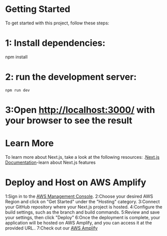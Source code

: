 # Getting Started
 To get started with this project, follow these steps:
# 1: Install dependencies:
  npm install
# 2: run the development server:
    npm run dev
 # 3:Open [http://localhost:3000/](http://localhost:3000/) with your browser to see the result
# Learn More
 To learn more about Next.js, take a look at the following resources:
 .[Next.js Documentation](https://nextjs.org/docs/getting-started/installation)-learn about Next.js features
 # Deploy and Host on AWS Amplify
 1:Sign in to the [AWS Management Console](https://console.aws.amazon.com/amplify/).
 2:Choose your desired AWS Region and click on "Get Started" under the "Hosting" category.
 3:Connect your GitHub repository where your Next.js project is hosted.
 4:Configure the build settings, such as the branch and build commands.
 5:Review and save your settings, then click "Deploy"
 6:Once the deployment is complete, your application will be hosted on AWS Amplify, and you can access it at the provided URL..
 7:Check out our [AWS Amplify](https://master.dpku7vnj1ad2v.amplifyapp.com/)

